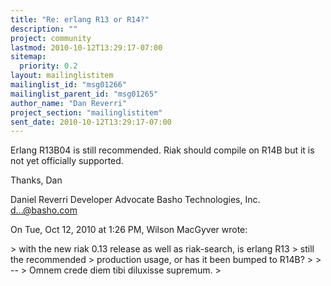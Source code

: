 ```yaml
---
title: "Re: erlang R13 or R14?"
description: ""
project: community
lastmod: 2010-10-12T13:29:17-07:00
sitemap:
  priority: 0.2
layout: mailinglistitem
mailinglist_id: "msg01266"
mailinglist_parent_id: "msg01265"
author_name: "Dan Reverri"
project_section: "mailinglistitem"
sent_date: 2010-10-12T13:29:17-07:00
---
```



Erlang R13B04 is still recommended. Riak should compile on R14B but it is
not yet officially supported.

Thanks,
Dan

Daniel Reverri
Developer Advocate
Basho Technologies, Inc.
d...@basho.com


On Tue, Oct 12, 2010 at 1:26 PM, Wilson MacGyver wrote:

&gt; with the new riak 0.13 release as well as riak-search, is erlang R13
&gt; still the recommended
&gt; production usage, or has it been bumped to R14B?
&gt;
&gt; --
&gt; Omnem crede diem tibi diluxisse supremum.
&gt;

